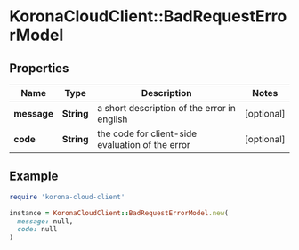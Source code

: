 # KoronaCloudClient::BadRequestErrorModel

## Properties

| Name | Type | Description | Notes |
| ---- | ---- | ----------- | ----- |
| **message** | **String** | a short description of the error in english | [optional] |
| **code** | **String** | the code for client-side evaluation of the error | [optional] |

## Example

```ruby
require 'korona-cloud-client'

instance = KoronaCloudClient::BadRequestErrorModel.new(
  message: null,
  code: null
)
```

